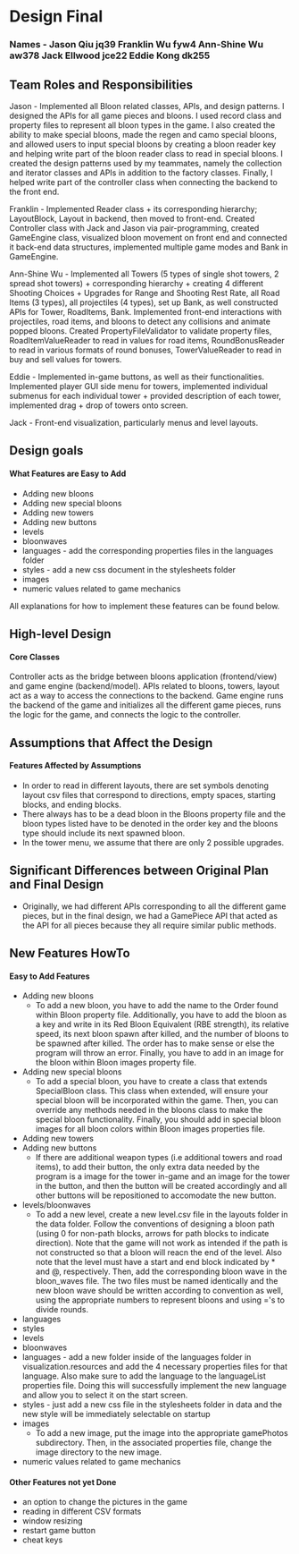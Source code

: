 # Design Final
### Names - Jason Qiu jq39 Franklin Wu fyw4 Ann-Shine Wu aw378 Jack Ellwood jce22 Eddie Kong dk255

## Team Roles and Responsibilities

Jason - Implemented all Bloon related classes, APIs, and design patterns. I designed the APIs for all game pieces
and bloons. I used record class and property files to represent all bloon types in the game. I also
created the ability to make special bloons, made the regen and camo special bloons, and allowed users to input
special bloons by creating a bloon reader key and helping write part of the bloon reader class to read in
special bloons. I created the design patterns used by my teammates, namely the collection and iterator
classes and APIs in addition to the factory classes. Finally, I helped write part of the controller class
when connecting the backend to the front end.

Franklin - Implemented Reader class + its corresponding hierarchy; LayoutBlock, Layout in backend,
then moved to front-end. Created Controller class with Jack and Jason via pair-programming,
created GameEngine class, visualized bloon movement on front end and connected it back-end data 
structures, implemented multiple game modes and Bank in GameEngine.   

Ann-Shine Wu - Implemented all Towers (5 types of single shot towers, 2 spread shot towers) + corresponding hierarchy + creating 4 different Shooting Choices + Upgrades for Range and Shooting Rest Rate, all Road Items (3 types), all projectiles (4 types), set up Bank, as well constructed APIs for Tower, RoadItems, Bank. Implemented front-end interactions with projectiles, road items, and bloons to detect any collisions and animate popped bloons. Created PropertyFileValidator to validate property files, RoadItemValueReader to read in values for road items, RoundBonusReader to read in various formats of round bonuses, TowerValueReader to read in buy and sell values for towers.

Eddie - Implemented in-game buttons, as well as their functionalities. Implemented player 
GUI side menu for towers, implemented individual submenus for each individual tower + provided
description of each tower, implemented drag + drop of towers onto screen.

Jack - Front-end visualization, particularly menus and level layouts.


## Design goals

#### What Features are Easy to Add
* Adding new bloons
* Adding new special bloons
* Adding new towers
* Adding new buttons
* levels 
* bloonwaves
* languages - add the corresponding properties files in the languages folder
* styles - add a new css document in the stylesheets folder
* images
* numeric values related to game mechanics

All explanations for how to implement these features can be found below.

## High-level Design

#### Core Classes
Controller acts as the bridge between bloons application (frontend/view) and game engine (backend/model).
APIs related to bloons, towers, layout act as a way to access the connections to the backend.
Game engine runs the backend of the game and initializes all the different game pieces, runs the logic
for the game, and connects the logic to the controller.

## Assumptions that Affect the Design

#### Features Affected by Assumptions
* In order to read in different layouts, there are set symbols denoting layout csv files that correspond
to directions, empty spaces, starting blocks, and ending blocks.
* There always has to be a dead bloon in the Bloons property file and the bloon types listed have to
be denoted in the order key and the bloons type should include its next spawned bloon.
* In the tower menu, we assume that there are only 2 possible upgrades.

## Significant Differences between Original Plan and Final Design
* Originally, we had different APIs corresponding to all the different game pieces, but in the final 
design, we had a GamePiece API that acted as the API for all pieces because they all require similar
public methods.

## New Features HowTo

#### Easy to Add Features
* Adding new bloons 
    * To add a new bloon, you have to add the name to the Order found within Bloon property file. 
    Additionally, you have to add the bloon as a key and write in its Red Bloon Equivalent (RBE strength),
    its relative speed, its next bloon spawn after killed, and the number of bloons to be spawned after
    killed. The order has to make sense or else the program will throw an error. Finally, you have to
    add in an image for the bloon within Bloon images property file.
* Adding new special bloons
    * To add a special bloon, you have to create a class that extends SpecialBloon class. This class
    when extended, will ensure your special bloon will be incorporated within the game. Then, you
    can override any methods needed in the bloons class to make the special bloon functionality.
    Finally, you should add in special bloon images for all bloon colors within Bloon images properties
    file.
* Adding new towers
* Adding new buttons
    * If there are additional weapon types (i.e additional towers and road items), to add their
    button, the only extra data needed by the program is a image for the tower in-game and
    an image for the tower in the button, and then the button will be created accordingly and all
    other buttons will be repositioned to accomodate the new button.
* levels/bloonwaves
    * To add a new level, create a new level.csv file in the layouts folder in the data folder. Follow
    the conventions of designing a bloon path (using 0 for non-path blocks, arrows for path blocks to 
    indicate direction). Note that the game will not work as intended if the path is not constructed
    so that a bloon will reacn the end of the level. Also note that the level must have a start and end
    block indicated by * and @, respectively. Then, add the corresponding bloon wave in the bloon_waves
    file. The two files must be named identically and the new bloon wave should be written according
    to convention as well, using the appropriate numbers to represent bloons and using ='s to 
    divide rounds.
* languages
* styles
* levels 
* bloonwaves
* languages - add a new folder inside of the languages folder in visualization.resources and add the 4 necessary properties files for that language.  Also make sure to add the language
to the languageList properties file.  Doing this will successfully implement the new language and allow you to select it on the start screen.
* styles - just add a new css file in the stylesheets folder in data and the new style will be immediately selectable on startup
* images
    * To add a new image, put the image into the appropriate gamePhotos subdirectory. Then, 
    in the associated properties file, change the image directory to the new image. 
* numeric values related to game mechanics

#### Other Features not yet Done
* an option to change the pictures in the game
* reading in different CSV formats
* window resizing
* restart game button
* cheat keys
